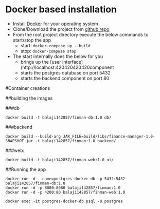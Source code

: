 # Docker based installation

- Install [Docker](https://docs.docker.com/get-docker/) for your operating system
- Clone/Download the project from [github repo](https://github.com/balaji142857/finance-manager)
- From the root project directory execute the below commands to start/stop the app
    - start: ```docker-compose up --build```
    - stop: ```docker-compose stop```
- The start internally does the below for you
    - brings up the [user interface](http://localhost:420420420420component
    - starts the postgres database on port 5432
    - starts the backend component on port 80


#Container creations

##building the images

###db
```
docker build -t balaji142857/finman-db:1.0 db/
```

###backend
``` 
docker build --build-arg JAR_FILE=build/libs/finance-manager-1.0-SNAPSHOT.jar -t balaji142857/finman:1.0 backend/
```


###web:
```
docker build -t balaji142857/finman-web:1.0 ui/
```


##Running the app
```
docker run -d --name=postgres-docker-db -p 5432:5432 balaji142857/finman-db:1.0
docker run -d -p 8080:8080 balaji142857/finman:1.0
docker run -d -p 4200:80 balaji142857/finman-web:1.0

docker exec -it postgres-docker-db psql -U postgres
```
